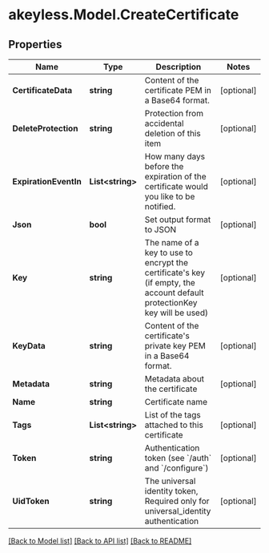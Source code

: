 # akeyless.Model.CreateCertificate

## Properties

Name | Type | Description | Notes
------------ | ------------- | ------------- | -------------
**CertificateData** | **string** | Content of the certificate PEM in a Base64 format. | [optional] 
**DeleteProtection** | **string** | Protection from accidental deletion of this item | [optional] 
**ExpirationEventIn** | **List&lt;string&gt;** | How many days before the expiration of the certificate would you like to be notified. | [optional] 
**Json** | **bool** | Set output format to JSON | [optional] 
**Key** | **string** | The name of a key to use to encrypt the certificate&#39;s key (if empty, the account default protectionKey key will be used) | [optional] 
**KeyData** | **string** | Content of the certificate&#39;s private key PEM in a Base64 format. | [optional] 
**Metadata** | **string** | Metadata about the certificate | [optional] 
**Name** | **string** | Certificate name | 
**Tags** | **List&lt;string&gt;** | List of the tags attached to this certificate | [optional] 
**Token** | **string** | Authentication token (see &#x60;/auth&#x60; and &#x60;/configure&#x60;) | [optional] 
**UidToken** | **string** | The universal identity token, Required only for universal_identity authentication | [optional] 

[[Back to Model list]](../README.md#documentation-for-models) [[Back to API list]](../README.md#documentation-for-api-endpoints) [[Back to README]](../README.md)

